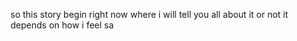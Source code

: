 so this story begin right now where i will tell you all about it or not it depends on how i feel sa   